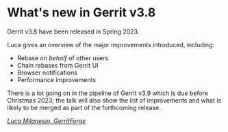 # What's new in Gerrit v3.8

Gerrit v3.8 have been released in Spring 2023.

Luca gives an overview of the major improvements introduced,
including:

- Rebase _on behalf_ of other users
- Chain rebases from Gerrit UI
- Browser notifications
- Performance improvements

There is a lot going on in the pipeline of Gerrit v3.9
which is due before Christmas 2023; the talk will also
show the list of improvements and what is likely to be
merged as part of the forthcoming release.

*[Luca Milanesio, GerritForge](../speakers.md#luca)*

